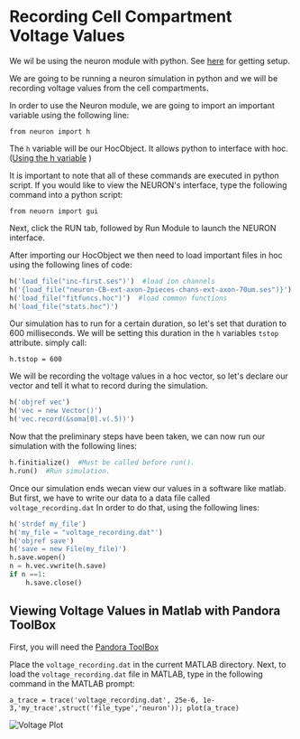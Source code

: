# Recording Cell Compartment Voltage Values



We wil be using the neuron module with python. See [here](README.md) for getting setup.


We are going to be running a neuron simulation in python and we will be recording voltage values from the cell compartments. 

In order to use the Neuron module, we are going to import an important variable using the following line:

`from neuron import h`

The `h` variable will be our HocObject. It allows python to interface with hoc. ([Using the h variable](https://www.neuron.yale.edu/neuron/static/py_doc/programming/python.html#python-accessing-hoc) )

It is important to note that all of these commands are executed in python script. If you would like to view the NEURON's interface, type the following command into a python script:

`from neuorn import gui`

Next, click the RUN tab, followed by Run Module to launch the NEURON interface.


After importing our HocObject we then need to load important files in hoc using the following lines of code:

```python
h('load_file("inc-first.ses")')  #load ion channels
h('{load_file("neuron-CB-ext-axon-2pieces-chans-ext-axon-70um.ses")}')  #load cellbuilder
h('load_file("fitfuncs.hoc")')  #load common functions
h('load_file("stats.hoc")')
```

Our simulation has to run for a certain duration, so let's set that duration to 600 milliseconds. We will be setting this duration in the `h` variables `tstop` attribute. simply call:

`h.tstop = 600`

We will be recording the voltage values in a hoc vector, so let's declare our vector and tell it what to record during the simulation.


```python
h('objref vec')
h('vec = new Vector()')
h('vec.record(&soma[0].v(.5))')
```

Now that the preliminary steps have been taken, we can now run our simulation with the following lines:



```python
h.finitialize()  #Must be called before run().
h.run()  #Run simulation.
```
Once our simulation ends wecan view our values in a software like matlab. But first, we have to write our data to a data file called `voltage_recording.dat` In order to do that, using the following lines:


```python
h('strdef my_file')
h('my_file = "voltage_recording.dat"')
h('objref save')
h('save = new File(my_file)')
h.save.wopen()
n = h.vec.vwrite(h.save)
if n ==1:
    h.save.close()
```
 
    
    
 ## Viewing Voltage Values in Matlab with Pandora ToolBox
 
 First, you will need the [Pandora ToolBox](https://github.com/cengique/pandora-matlab)
 
Place the `voltage_recording.dat` in the current MATLAB directory. Next, to load the `voltage_recording.dat` file in MATLAB, type in the following command in the MATLAB prompt:

`a_trace = trace('voltage_recording.dat', 25e-6, 1e-3,'my_trace',struct('file_type','neuron')); plot(a_trace)`
 

![Voltage Plot](voltage_trace_plot.png)



